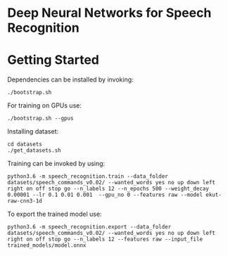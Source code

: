 # Deep Neural Networks for Speech Recognition

# Getting Started 

Dependencies can be installed by invoking:

    ./bootstrap.sh
	
For training on GPUs use:

    ./bootstrap.sh --gpus
	
	
Installing dataset:

    cd datasets
	./get_datasets.sh

Training can be invoked by using:

    python3.6 -m speech_recognition.train --data_folder datasets/speech_commands_v0.02/ --wanted_words yes no up down left right on off stop go --n_labels 12 --n_epochs 500 --weight_decay 0.00001 --lr 0.1 0.01 0.001  --gpu_no 0 --features raw --model ekut-raw-cnn3-1d
	
To export the trained model use:

    python3.6 -m speech_recognition.export --data_folder datasets/speech_commands_v0.02/ --wanted_words yes no up down left right on off stop go --n_labels 12 --features raw --input_file trained_models/model.onnx


